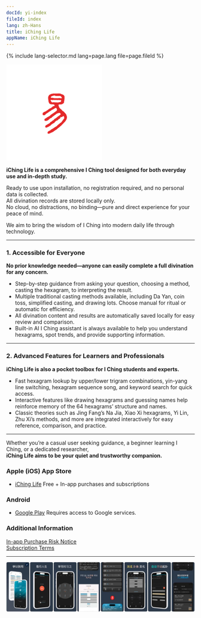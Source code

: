 ```yaml
---
docId: yi-index
fileId: index
lang: zh-Hans
title: iChing Life
appName: iChing Life
---
```

{% include lang-selector.md lang=page.lang file=page.fileId %}

![og](assets/icon-1.png)

**iChing Life is a comprehensive I Ching tool designed for both everyday use and in-depth study.**

Ready to use upon installation, no registration required, and no personal data is collected.  
All divination records are stored locally only.  
No cloud, no distractions, no binding—pure and direct experience for your peace of mind.

We aim to bring the wisdom of I Ching into modern daily life through technology.

---

### 1. Accessible for Everyone

**No prior knowledge needed—anyone can easily complete a full divination for any concern.**

* Step-by-step guidance from asking your question, choosing a method, casting the hexagram, to interpreting the result.
* Multiple traditional casting methods available, including Da Yan, coin toss, simplified casting, and drawing lots. Choose manual for ritual or automatic for efficiency.
* All divination content and results are automatically saved locally for easy review and comparison.
* Built-in AI I Ching assistant is always available to help you understand hexagrams, spot trends, and provide supporting information.

---

### 2. Advanced Features for Learners and Professionals

**iChing Life is also a pocket toolbox for I Ching students and experts.**

* Fast hexagram lookup by upper/lower trigram combinations, yin-yang line switching, hexagram sequence song, and keyword search for quick access.
* Interactive features like drawing hexagrams and guessing names help reinforce memory of the 64 hexagrams’ structure and names.
* Classic theories such as Jing Fang’s Na Jia, Xiao Xi hexagrams, Yi Lin, Zhu Xi’s methods, and more are integrated interactively for easy reference, comparison, and practice.

---

Whether you’re a casual user seeking guidance, a beginner learning I Ching, or a dedicated researcher,  
**iChing Life aims to be your quiet and trustworthy companion.**

### Apple (iOS) App Store

- [iChing Life](https://apps.apple.com/app/id1533516434) Free + In-app purchases and subscriptions

### Android

- [Google Play](https://play.google.com/store/apps/details?id=me.suhe.yi) Requires access to Google services.

### Additional Information

[In-app Purchase Risk Notice](/market/iap-precautions.md)  
[Subscription Terms](/market/terms_of_subscription.md)

--------

![appintro](/img/full-1.webp)
